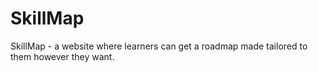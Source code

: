 # SkillMap
SkillMap - a website where learners can get a roadmap made tailored to them however they want.
